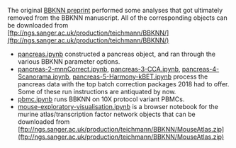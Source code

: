 The original [BBKNN preprint](https://www.biorxiv.org/content/early/2018/08/22/397042) performed some analyses that got ultimately removed from the BBKNN manuscript. All of the corresponding objects can be downloaded from [ftp://ngs.sanger.ac.uk/production/teichmann/BBKNN/](ftp://ngs.sanger.ac.uk/production/teichmann/BBKNN/)

- [pancreas.ipynb](https://nbviewer.jupyter.org/github/Teichlab/bbknn/blob/master/examples/pancreas.ipynb) constructed a pancreas object, and ran through the various BBKNN parameter options.
- [pancreas-2-mnnCorrect.ipynb](https://nbviewer.jupyter.org/github/Teichlab/bbknn/blob/master/examples/pancreas-2-mnnCorrect.ipynb), [pancreas-3-CCA.ipynb](https://nbviewer.jupyter.org/github/Teichlab/bbknn/blob/master/examples/pancreas-3-CCA.ipynb), [pancreas-4-Scanorama.ipynb](https://nbviewer.jupyter.org/github/Teichlab/bbknn/blob/master/examples/pancreas-4-Scanorama.ipynb), [pancreas-5-Harmony-kBET.ipynb](https://nbviewer.jupyter.org/github/Teichlab/bbknn/blob/master/examples/pancreas-5-Harmony-kBET.ipynb) process the pancreas data with the top batch correction packages 2018 had to offer. Some of these run instructions are antiquated by now.
- [pbmc.ipynb](https://nbviewer.jupyter.org/github/Teichlab/bbknn/blob/master/examples/pbmc.ipynb) runs BBKNN on 10X protocol variant PBMCs.
- [mouse-exploratory-visualisation.ipynb](https://nbviewer.jupyter.org/github/Teichlab/bbknn/blob/master/examples/mouse-exploratory-visualisation.ipynb) is a browser notebook for the murine atlas/transcription factor network objects that can be downloaded from [ftp://ngs.sanger.ac.uk/production/teichmann/BBKNN/MouseAtlas.zip](ftp://ngs.sanger.ac.uk/production/teichmann/BBKNN/MouseAtlas.zip)